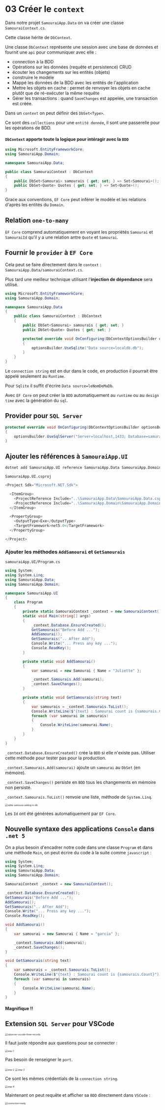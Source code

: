 # 03 Créer le `context`

Dans notre projet `SamouraiApp.Data` on va créer une classe `SamouraiContext.cs`.

Cette classe hérite de `DbContext`.

Une classe `DbContext` représente une session avec une base de données et fournit une `api` pour communiquer avec elle :

- connection à la BDD
- Opérations sur les données (requête et persistence) CRUD
- écouter les changements sur les entités (objets)
- construire le modèle
- Mappé les données de la BDD avec les entités de l'application
- Mettre les objets en cache : 
  permet de renvoyer les objets en cache plutôt que de ré-exécuter la même requête
- Gérer les transactions : quand `SaveChanges` est appelée, une transaction est créée.

Dans un `context` on peut définir des `DbSet<Type>`.

Ce sont des `collections` pour une `entité donnée`, il sont une passerelle pour les opérations de BDD.

#### `DbContext` apporte toute la logique pour intéragir avec la `BDD`

```csharp
using Microsoft.EntityFrameworkCore;
using SamouraiApp.Domain;

namespace SamouraiApp.Data;

public class SamouraiContext : DbContext
{
    public DbSet<Samourai> samourais { get; set; } => Set<Samourai>();
    public DbSet<Quote> Quotes { get; set; } => Set<Quote>();
}
```

Grace aux conventions, `EF Core` peut inférer le modèle et les relations d'après les entités du `Domain`.



## Relation `one-to-many`

`EF Core` comprend automatiquement en voyant les propriétés `Samourai` et `SamouraiId` qu'il y a une relation antre `Quote` et `Samourai`.

## Fournir le `provider` à `EF Core`

Cela peut se faire directement dans le `context` : `SamouraiApp.Data/samouraiContext.cs`.

Plus tard une meilleur technique utilisant l'**injection de dépendance** sera utilisé.

```csharp
using Microsoft.EntityFrameworkCore;
using SamouraiApp.Domain;

namespace SamouraiApp.Data
{
    public class SamouraiContext : DbContext
    {
        public DbSet<Samourai> samourais { get; set; }
        public DbSet<Quote> Quotes { get; set; }

        protected override void OnConfiguring(DbContextOptionsBuilder optionsBuilder)
        {
            optionsBuilder.UseSqlite("Data source=localdb.db");
        }
    }
}
```

Le `connection string` est en dur dans le code, en production il pourrait être appelé seulement au `Runtime`.

Pour `Sqlite` il suffit d'écrire `Data source=leNomDeMaDb`.

Avec `EF Core` on peut créer la `BDD` automatiquement au `runtime` ou au `design time` avec la génération du `sql`.



## Provider pour `SQL Server`

```cs
protected override void OnConfiguring(DbContextOptionsBuilder optionsBuilder)
{
    optionsBuilder.UseSqlServer("Server=localhost,1433; Database=samuraidb; User=sa; Password=huk@r2Xmen99");
}
```



## Ajouter les références à `SamouraiApp.UI`

```bash
dotnet add SamouraiApp.UI reference SamouraiApp.Data SamouraiApp.Domain 
```

`SamouraiApp.UI.csproj`

```csharp
<Project Sdk="Microsoft.NET.Sdk">

  <ItemGroup>
    <ProjectReference Include="..\SamouraiApp.Data\SamouraiApp.Data.csproj" />
    <ProjectReference Include="..\SamouraiApp.Domain\SamouraiApp.Domain.csproj" />
  </ItemGroup>

  <PropertyGroup>
    <OutputType>Exe</OutputType>
    <TargetFramework>net5.0</TargetFramework>
  </PropertyGroup>

</Project>
```

### Ajouter les méthodes `AddSamourai` et `GetSamourais`

`samouraiApp.UI/Program.cs`

```csharp
using System;
using System.Linq;
using SamouraiApp.Data;
using SamouraiApp.Domain;

namespace SamouraiApp.UI
{
    class Program
    {
        private static SamouraiContext _context = new SamouraiContext();
        static void Main(string[] args)
        {
            _context.Database.EnsureCreated();
            GetSamourais("Before Add ...");
            AddSamourai();
            GetSamourais(".. After Add");
            Console.Write("... Press any key ...");
            Console.ReadKey();
        }

        private static void AddSamourai()
        {
            var samourai = new Samourai { Name = "Juliette" };

            _context.Samourais.Add(samourai);
            _context.SaveChanges();
        }

        private static void GetSamourais(string text)
        {
            var samourais = _context.Samourais.ToList();
            Console.WriteLine($"{text} : Samourai count is {samourais.Count}");
            foreach (var samourai in samourais)
            {
                Console.WriteLine(samourai.Name);
            }
        }
    }
}
```

`_context.Database.EnsureCreated()` crée la `BDD` si elle n'existe pas. Utiliser cette méthode pour tester pas pour la production.

`_context.Samourais.Add(samourai)` ajoute un `samourai` au `DbSet` (en mémoire).

`_context.SaveChanges()` persiste en `BDD` tous les changements en mémoire non persisté.

`_context.Samourais.ToList()` renvoie une liste, méthode de `System.Linq`.

<img src="assets/sqlite-samourai-adding-in-db.png" alt="sqlite-samourai-adding-in-db" style="zoom:50%;" />

Les `Id` ont été générées automatiquement par `EF Core`.



## Nouvelle syntaxe des applications `Console` dans `.net 5`

On a plus besoin d'encadrer notre code dans une classe `Program` et dans une méthode `Main`, on peut écrire du code à la suite comme `javascript` :

```cs
using System;
using System.Linq;
using SamouraiApp.Data;
using SamouraiApp.Domain;

SamouraiContext _context = new SamouraiContext();

_context.Database.EnsureCreated();
GetSamourais("Before Add ...");
AddSamourai();
GetSamourais(".. After Add");
Console.Write("... Press any key ...");
Console.ReadKey();

void AddSamourai()
{
    var samourai = new Samourai { Name = "garcia" };

    _context.Samourais.Add(samourai);
    _context.SaveChanges();
}

void GetSamourais(string text)
{
    var samourais = _context.Samourais.ToList();
    Console.WriteLine($"{text} : Samourai count is {samourais.Count}");
    foreach (var samourai in samourais)
    {
        Console.WriteLine(samourai.Name);
    }
}
```

#### Magnifique !!

## Extension `SQL Server` pour VSCode

<img src="assets/sqlserver-vscode-three-records.png" alt="sqlserver-vscode-three-records" style="zoom:50%;" />

Il faut juste répondre aux questions pour se connecter :

<img src="assets/step-1.png" alt="step-1" style="zoom:50%;" />

Pas besoin de renseigner le `port`.

<img src="assets/step-2.png" alt="step-2" style="zoom:50%;" />

<img src="assets/step-3.png" alt="step-3" style="zoom:50%;" />

Ce sont les mêmes crédentials de la `connection string`.

<img src="assets/step-4.png" alt="step-4" style="zoom:50%;" />

Maintenant on peut requête et afficher sa `BDD` directement dans `VSCode` :

<img src="assets/connection-ready.png" alt="connection-ready" style="zoom:50%;" />


